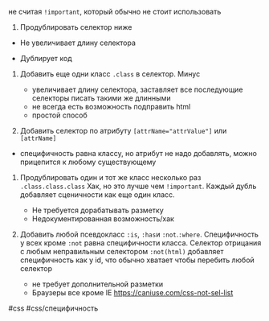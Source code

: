 не считая `!important`, который обычно не стоит использовать

1. Продублировать селектор ниже
+ Не увеличивает длину селектора
- Дублирует код

1. Добавить еще одни класс `.class` в селектор. Минус 
	- увеличивает длину селектора, заставляет все последующие селекторы писать такими же длинными
	- не всегда есть возможность подправить html
	+ простой способ

1. Добавить селектор по атрибуту `[attrName="attrValue"]` или `[attrName]`
+ специфичность равна классу, но атрибут не надо добавлять, можно прицепится к любому существующему

1. Продублировать один и тот же класс несколько раз `.class.class.class` Хак, но это лучше чем `!important`. Каждый дубль добавляет сценичности как еще один класс.  
	+ Не требуется дорабатывать разметку
	- Недокументированная возможность/хак  

1. Добавить любой псевдокласс `:is`, `:has`и `:not`.`:where`. Специфичность  у всех кроме  `:not` равна специфичности класса. Селектор отрицания  с любым неправильным селектором `:not(html)` добавляет специфичность как у id, что обычно хватает чтобы перебить любой селектор
	+ не требует дополнительной разметки
	- Браузеры все кроме IE https://caniuse.com/css-not-sel-list

#css #css/специфичность 
